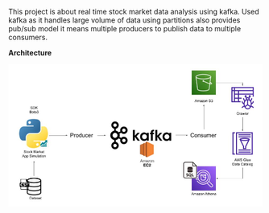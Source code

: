 This project is about real time stock market data analysis using kafka. Used kafka as it handles large volume of data using partitions also provides pub/sub model it means multiple producers to publish data to multiple consumers. 

**Architecture**

![Architecture](https://github.com/sandydasari/kafka/blob/main/Architecture.jpg)

